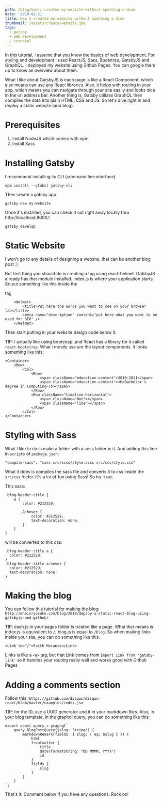 ```yaml
---
path: /blog/how-i-created-my-website-without-spending-a-dime
date: '2019-02-21'
title: How I created my website without spending a dime
thumbnail: /assets/create-website.jpg
tags:
  - gatsby
  - web development
  - tutorial
---
```


In this tutorial, I assume that you know the basics of web development. For styling and development I used ReactJS, Sass, Bootstrap, GatsbyJS and GraphQL. I deployed my website using Github Pages. You can google them up to know an overview about them.

What I like about GatsbyJS is each page is like a React Component, which also means can use any React libraries. Also, it helps with routing in your app, which means you can navigate through your site easily and looks nice in the url address bar. Another thing is, Gatsby utilizes GraphQL then compiles the data into plain HTML, CSS and JS. So let's dive right in and deploy a static website (and blog).

# Prerequisites 

1. Install NodeJS which comes with npm
2. Install Sass

# Installing Gatsby

I recommend installing its CLI (command line interface)

    npm install --global gatsby-cli

Then create a gatsby app

    gatsby new my-website

Once it's installed, you can check it out right away locally thru http://localhost:8000/:

    gatsby develop

# Static Website

I won't go to any details of designing a website, that can be another blog post :)

But first thing you should do is creating a <head> tag using react-helmet. GatsbyJS already has that module installed.
index.js is where your application starts. So put something like this inside the <div> tag

        <Helmet>
            <title>Put here the words you want to see on your browser tab</title>
            <meta name="description" content="put here what you want to be used for SEO" />
        </Helmet>

Then start putting in your website design code below it. 

TIP: I actually like using bootstrap, and React has a library for it called `react-bootstrap`. What I mostly use are the layout components. It looks something like this: 

    <Container>
        <Row>
            <Col>
                <Row>
                    <span className="education-content">2010-2011</span>
                    <span className="education-content"><b>Bachelor's degree in Computing</b></span>
                </Row>
                <Row className="timeline-horizontal">
                    <span className="dot"></span>
                    <span className="line"></span>
                </Row>
            </Col>
    </Container>

# Styling with Sass

What I like to do is make a folder with a scss folder in it. And adding this line in `scripts` of `package.json`:

    "compile-sass": "sass src/scss/style.scss src/css/style.css"
    
What it does is compiles the sass file and converts it to css inside the `src/css` folder. It's a lot of fun using Sass! So try it out.

This sass:

    .blog-header-title {
        a {
            color: #212529;
    
            &:hover {
                color: #212529;
                text-decoration: none;
            }
        }
    }

will be converted to this css:

    .blog-header-title a {
      color: #212529;
    }
    .blog-header-title a:hover {
      color: #212529;
      text-decoration: none;
    }
    
# Making the blog

You can follow this tutorial for making the blog: `http://whoisryosuke.com/blog/2018/deploy-a-static-react-blog-using-gatsbyjs-and-github/`

TIP: each js in your pages folder is treated like a page. What that means is index.js is equivalent to `/`, blog.js is equal to `/blog`. So when making links inside your site, you can do something like this:

    <Link to="/">Faith Morante</Link>
    
Links is like a `<a>` tag, but that Link comes from `import Link from 'gatsby-link'` so it handles your routing really well and works good with Github Pages

# Adding a comments section

Follow this: `https://github.com/disqus/disqus-react/blob/master/examples/index.jsx`

TIP: for the ID, use a UUID generator and it in your markdown files. Also, in your blog template, in the graphql query, you can do something like this: 


    export const query = graphql`
        query BlogPostQuery($slug: String!) {
            markdownRemark(fields: { slug: { eq: $slug } }) {
                html
                frontmatter {
                    title
                    date(formatString: "DD MMMM, YYYY")
                    id
                }
                fields {
                    slug
                }
            }
        }
    `;

That's it. Comment below if you have any questions. Rock on!
    
    
